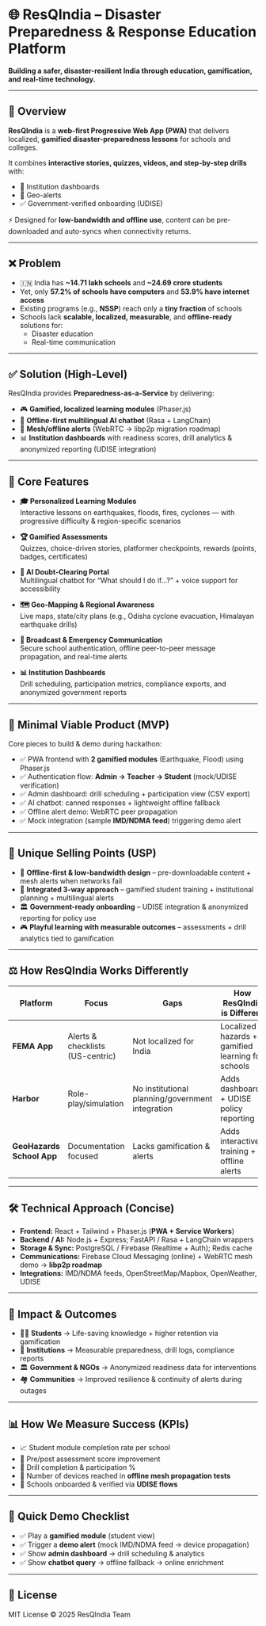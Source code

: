 # 🌐 ResQIndia – Disaster Preparedness & Response Education Platform

**Building a safer, disaster-resilient India through education, gamification, and real-time technology.**

---

## 📖 Overview

**ResQIndia** is a **web-first Progressive Web App (PWA)** that delivers localized, **gamified disaster-preparedness lessons** for schools and colleges.  

It combines **interactive stories, quizzes, videos, and step-by-step drills** with:  
- 🎯 Institution dashboards  
- 📍 Geo-alerts  
- ✅ Government-verified onboarding (UDISE)  

⚡ Designed for **low-bandwidth and offline use**, content can be pre-downloaded and auto-syncs when connectivity returns.

---

## ❌ Problem

- 🇮🇳 India has **~14.71 lakh schools** and **~24.69 crore students**  
- Yet, only **57.2% of schools have computers** and **53.9% have internet access**  
- Existing programs (e.g., **NSSP**) reach only a **tiny fraction** of schools  
- Schools lack **scalable, localized, measurable**, and **offline-ready** solutions for:  
  - Disaster education  
  - Real-time communication  

---

## ✅ Solution (High-Level)

ResQIndia provides **Preparedness-as-a-Service** by delivering:

- 🎮 **Gamified, localized learning modules** (Phaser.js)  
- 🤖 **Offline-first multilingual AI chatbot** (Rasa + LangChain)  
- 📡 **Mesh/offline alerts** (WebRTC → libp2p migration roadmap)  
- 📊 **Institution dashboards** with readiness scores, drill analytics & anonymized reporting (UDISE integration)  

---

## 🚀 Core Features

- **🎓 Personalized Learning Modules**  
  Interactive lessons on earthquakes, floods, fires, cyclones — with progressive difficulty & region-specific scenarios  

- **🏆 Gamified Assessments**  
  Quizzes, choice-driven stories, platformer checkpoints, rewards (points, badges, certificates)  

- **🤖 AI Doubt-Clearing Portal**  
  Multilingual chatbot for “What should I do if…?” + voice support for accessibility  

- **🗺 Geo-Mapping & Regional Awareness**  
  Live maps, state/city plans (e.g., Odisha cyclone evacuation, Himalayan earthquake drills)  

- **📢 Broadcast & Emergency Communication**  
  Secure school authentication, offline peer-to-peer message propagation, and real-time alerts  

- **📊 Institution Dashboards**  
  Drill scheduling, participation metrics, compliance exports, and anonymized government reports  

---

## 🧪 Minimal Viable Product (MVP)

Core pieces to build & demo during hackathon:

- ✅ PWA frontend with **2 gamified modules** (Earthquake, Flood) using Phaser.js  
- ✅ Authentication flow: **Admin → Teacher → Student** (mock/UDISE verification)  
- ✅ Admin dashboard: drill scheduling + participation view (CSV export)  
- ✅ AI chatbot: canned responses + lightweight offline fallback  
- ✅ Offline alert demo: WebRTC peer propagation  
- ✅ Mock integration (sample **IMD/NDMA feed**) triggering demo alert  

---

## 🌟 Unique Selling Points (USP)

- 📡 **Offline-first & low-bandwidth design** – pre-downloadable content + mesh alerts when networks fail  
- 🔗 **Integrated 3-way approach** – gamified student training + institutional planning + multilingual alerts  
- 🏛 **Government-ready onboarding** – UDISE integration & anonymized reporting for policy use  
- 🎮 **Playful learning with measurable outcomes** – assessments + drill analytics tied to gamification  

---

## ⚖️ How ResQIndia Works Differently

| Platform | Focus | Gaps | How ResQIndia is Different |
|----------|-------|------|-----------------------------|
| **FEMA App** | Alerts & checklists (US-centric) | Not localized for India | Localized hazards + gamified learning for schools |
| **Harbor** | Role-play/simulation | No institutional planning/government integration | Adds dashboards + UDISE policy reporting |
| **GeoHazards School App** | Documentation focused | Lacks gamification & alerts | Adds interactive training + offline alerts |

---

## 🛠 Technical Approach (Concise)

- **Frontend:** React + Tailwind + Phaser.js (**PWA + Service Workers**)  
- **Backend / AI:** Node.js + Express; FastAPI / Rasa + LangChain wrappers  
- **Storage & Sync:** PostgreSQL / Firebase (Realtime + Auth); Redis cache  
- **Communications:** Firebase Cloud Messaging (online) + WebRTC mesh demo → **libp2p roadmap**  
- **Integrations:** IMD/NDMA feeds, OpenStreetMap/Mapbox, OpenWeather, UDISE  

---

## 🎯 Impact & Outcomes

- 👩‍🎓 **Students** → Life-saving knowledge + higher retention via gamification  
- 🏫 **Institutions** → Measurable preparedness, drill logs, compliance reports  
- 🏛 **Government & NGOs** → Anonymized readiness data for interventions  
- 🏘 **Communities** → Improved resilience & continuity of alerts during outages  

---

## 📊 How We Measure Success (KPIs)

- 📈 Student module completion rate per school  
- 🧠 Pre/post assessment score improvement  
- 🏃 Drill completion & participation %  
- 📡 Number of devices reached in **offline mesh propagation tests**  
- 🏫 Schools onboarded & verified via **UDISE flows**  

---

## 🎥 Quick Demo Checklist

- ✅ Play a **gamified module** (student view)  
- ✅ Trigger a **demo alert** (mock IMD/NDMA feed → device propagation)  
- ✅ Show **admin dashboard** → drill scheduling & analytics  
- ✅ Show **chatbot query** → offline fallback → online enrichment  

---

## 📌 License

MIT License © 2025 ResQIndia Team
